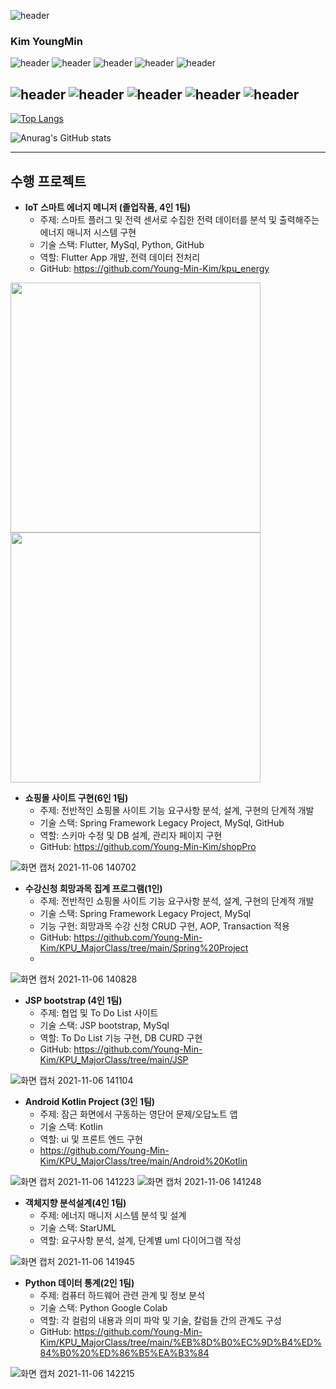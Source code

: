 
![header](https://capsule-render.vercel.app/api?type=slice&color=gradient&height=200&section=header&text=YoungMin-Kim&fontSize=80&fontColor=black)


### Kim YoungMin
![header](https://img.shields.io/badge/Spring-6DB33F?style=flat-square&logo=Spring&logoColor=white) ![header](https://img.shields.io/badge/SpringBoot-6DB33F?style=flat-square&logo=SpringBoot&logoColor=white)  ![header](https://img.shields.io/badge/Oracle-F80000?style=flat-square&logo=Oracle&logoColor=white) ![header](https://img.shields.io/badge/MySQL-4479A1?style=flat-square&logo=MySQL&logoColor=white) ![header](https://img.shields.io/badge/AmazonAWS-232F3E?style=flat-square&logo=AmazonAWS&logoColor=white)

![header](https://img.shields.io/badge/Flutter-02569B?style=flat-square&logo=Flutter&logoColor=white) ![header](https://img.shields.io/badge/Kotlin-7F52FF?style=flat-square&logo=Kotlin&logoColor=white) ![header](https://img.shields.io/badge/Python-3776AB?style=flat-square&logo=Python&logoColor=white) ![header](https://img.shields.io/badge/R-276DC3?style=flat-square&logo=R&logoColor=white) ![header](https://img.shields.io/badge/GoogleColab-F9AB00?style=flat-square&logo=GoogleColab&logoColor=white) 
---
[![Top Langs](https://github-readme-stats.vercel.app/api/top-langs/?username=Young-Min-Kim&langs_count=8)](https://github.com/anuraghazra/github-readme-stats)

![Anurag's GitHub stats](https://github-readme-stats.vercel.app/api?username=Young-Min-Kim&show_icons=true&theme=radical)


---
## 수행 프로젝트
- **IoT 스마트 에너지 메니저 (졸업작품, 4인 1팀)**
  - 주제:  스마트 플러그 및 전력 센서로 수집한 전력 데이터를 분석 및 출력해주는 에너지 매니저 시스템 구현
  - 기술 스택:  Flutter, MySql, Python, GitHub
  - 역할:  Flutter App 개발, 전력 데이터 전처리
  - GitHub:  https://github.com/Young-Min-Kim/kpu_energy
<img src="https://user-images.githubusercontent.com/25499386/133418608-d2eb73d0-c832-491c-b11f-18959346fb88.png" width="400">
<img src="https://user-images.githubusercontent.com/25499386/133418718-89d35bd4-5469-406d-99a2-9f44b952f844.png" width="400">


- **쇼핑몰 사이트 구현(6인 1팀)**
  - 주제:  전반적인 쇼핑몰 사이트 기능 요구사항 분석, 설계, 구현의 단계적 개발
  - 기술 스택:  Spring Framework Legacy Project, MySql, GitHub
  - 역할:  스키마 수정 및 DB 설계, 관리자 페이지 구현
  - GitHub:  https://github.com/Young-Min-Kim/shopPro

![화면 캡처 2021-11-06 140702](https://user-images.githubusercontent.com/51106074/140598698-f0d9ab7c-1e90-4e36-ab7c-3708ea43b90c.png)


- **수강신청 희망과목 집계 프로그램(1인)**
  - 주제:  전반적인 쇼핑몰 사이트 기능 요구사항 분석, 설계, 구현의 단계적 개발
  - 기술 스택:  Spring Framework Legacy Project, MySql
  - 기능 구현: 희망과목 수강 신청 CRUD 구현, AOP, Transaction 적용
  - GitHub:  https://github.com/Young-Min-Kim/KPU_MajorClass/tree/main/Spring%20Project
  - 
![화면 캡처 2021-11-06 140828](https://user-images.githubusercontent.com/51106074/140598736-16fcbdab-ee9c-4034-b23c-10d8e5eeac33.png)


- **JSP bootstrap (4인 1팀)**
  - 주제:  협업 및 To Do List 사이트
  - 기술 스택:  JSP bootstrap, MySql
  - 역할:  To Do List 기능 구현, DB CURD 구현
  - GitHub:  https://github.com/Young-Min-Kim/KPU_MajorClass/tree/main/JSP

![화면 캡처 2021-11-06 141104](https://user-images.githubusercontent.com/51106074/140598778-3d85c818-4547-4a01-8a0e-ba891984a2c7.png)

- **Android Kotlin Project (3인 1팀)**
  - 주제:  잠근 화면에서 구동하는 영단어 문제/오답노트 앱
  - 기술 스택:  Kotlin
  - 역할:  ui 및  프론트 엔드 구현
  - https://github.com/Young-Min-Kim/KPU_MajorClass/tree/main/Android%20Kotlin

![화면 캡처 2021-11-06 141223](https://user-images.githubusercontent.com/51106074/140598823-9584d77b-8b5c-427b-a2ab-02a9044a8547.png) ![화면 캡처 2021-11-06 141248](https://user-images.githubusercontent.com/51106074/140598824-74b930fc-faa1-4a1c-bbf1-5ff3b3eb8a8a.png)

- **객체지향 분석설계(4인 1팀)**
  - 주제:  에너지 매니저 시스템 분석 및 설계
  - 기술 스택:  StarUML
  - 역할:  요구사항 분석, 설계, 단계별 uml 다이어그램 작성

![화면 캡처 2021-11-06 141945](https://user-images.githubusercontent.com/51106074/140598984-cc19f1da-a4eb-41c4-b68c-5ed140d0c4e0.png)


- **Python 데이터 통계(2인 1팀)**
  - 주제:  컴퓨터 하드웨어 관련 관계 및 정보 분석
  - 기술 스택:  Python Google Colab
  - 역할:  각 컬럼의 내용과 의미 파악 및 기술, 칼럼들 간의 관계도 구성
  - GitHub:  https://github.com/Young-Min-Kim/KPU_MajorClass/tree/main/%EB%8D%B0%EC%9D%B4%ED%84%B0%20%ED%86%B5%EA%B3%84

![화면 캡처 2021-11-06 142215](https://user-images.githubusercontent.com/51106074/140599007-10f84401-871e-497d-8b2e-623b23a85fdb.png)
